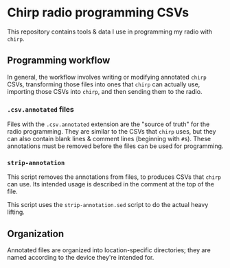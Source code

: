 # Chirp radio programming CSVs

This repository contains tools & data I use in programming my radio with `chirp`.

## Programming workflow

In general, the workflow involves writing or modifying annotated `chirp` CSVs,
transforming those files into ones that `chirp` can actually use, importing
those CSVs into `chirp`, and then sending them to the radio.

### `.csv.annotated` files

Files with the `.csv.annotated` extension are the "source of truth" for the radio
programming. They are similar to the CSVs that `chirp` uses, but they can also
contain blank lines & comment lines (beginning with `#`s). These annotations must
be removed before the files can be used for programming.

### `strip-annotation`

This script removes the annotations from files, to produces CSVs that `chirp` can
use. Its intended usage is described in the comment at the top of the file.

This script uses the `strip-annotation.sed` script to do the actual heavy lifting.

## Organization

Annotated files are organized into location-specific directories; they are named
according to the device they're intended for.
